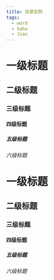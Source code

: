 ```yaml
---
title: 目录实例
tags:
  - word
  - haha
  - Jvav
---
```



# 一级标题

## 二级标题

### 三级标题

#### 四级标题

##### 五级标题

###### 六级标题



# 一级标题

## 二级标题

### 三级标题

#### 四级标题

##### 五级标题

###### 六级标题
